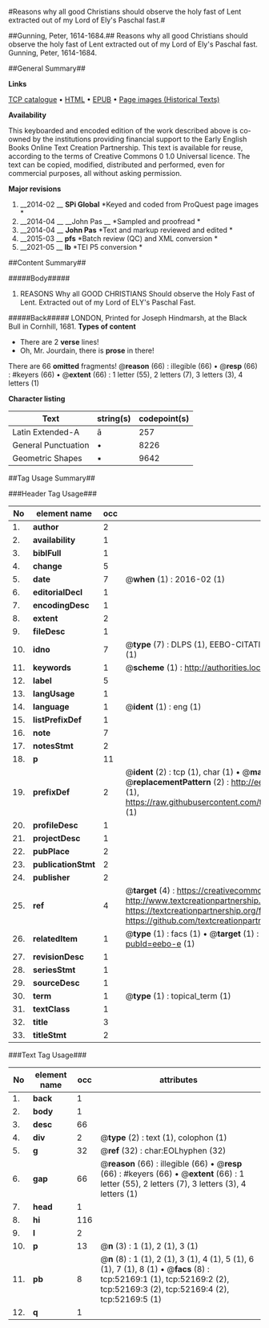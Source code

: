 #Reasons why all good Christians should observe the holy fast of Lent extracted out of my Lord of Ely's Paschal fast.#

##Gunning, Peter, 1614-1684.##
Reasons why all good Christians should observe the holy fast of Lent extracted out of my Lord of Ely's Paschal fast.
Gunning, Peter, 1614-1684.

##General Summary##

**Links**

[TCP catalogue](http://www.ota.ox.ac.uk/tcp/)  • 
[HTML](http://tei.it.ox.ac.uk/tcp/Texts-HTML/free/A42/A42332.html)  • 
[EPUB](http://tei.it.ox.ac.uk/tcp/Texts-EPUB/free/A42/A42332.epub) • 
[Page images (Historical Texts)](https://historicaltexts.jisc.ac.uk/eebo-11998227e)

**Availability**

This keyboarded and encoded edition of the work described above is co-owned by the
    institutions providing financial support to the Early English Books Online Text Creation
    Partnership. This text is available for reuse, according to the terms of  Creative Commons 0 1.0 Universal
    licence. The text can be copied, modified, distributed and performed, even for commercial
    purposes, all without asking permission.

**Major revisions**

1. __2014-02 __ __SPi Global__ *Keyed and coded from ProQuest page images *
1. __2014-04 __ __John Pas __ *Sampled and proofread *
1. __2014-04 __ __John Pas__ *Text and markup reviewed and edited *
1. __2015-03 __ __pfs__ *Batch review (QC) and XML conversion *
1. __2021-05 __ __lb__ *TEI P5 conversion *

##Content Summary##

#####Body#####

1. REASONS Why all GOOD CHRISTIANS Should observe the Holy Fast of Lent. Extracted out of my Lord of ELY's Paschal Fast.

#####Back#####
LONDON, Printed for Joseph Hindmarsh, at the Black Bull in Cornhill, 1681.
**Types of content**

  * There are 2 **verse** lines!
  * Oh, Mr. Jourdain, there is **prose** in there!

There are 66 **omitted** fragments! 
 @__reason__ (66) : illegible (66)  •  @__resp__ (66) : #keyers (66)  •  @__extent__ (66) : 1 letter (55), 2 letters (7), 3 letters (3), 4 letters (1)

**Character listing**


|Text|string(s)|codepoint(s)|
|---|---|---|
|Latin Extended-A|ā|257|
|General Punctuation|•|8226|
|Geometric Shapes|▪|9642|

##Tag Usage Summary##

###Header Tag Usage###

|No|element name|occ|attributes|
|---|---|---|---|
|1.|__author__|2||
|2.|__availability__|1||
|3.|__biblFull__|1||
|4.|__change__|5||
|5.|__date__|7| @__when__ (1) : 2016-02 (1)|
|6.|__editorialDecl__|1||
|7.|__encodingDesc__|1||
|8.|__extent__|2||
|9.|__fileDesc__|1||
|10.|__idno__|7| @__type__ (7) : DLPS (1), EEBO-CITATION (1), VID (1), EEBO-PROQUEST (1), STC (2), OCLC (1)|
|11.|__keywords__|1| @__scheme__ (1) : http://authorities.loc.gov/ (1)|
|12.|__label__|5||
|13.|__langUsage__|1||
|14.|__language__|1| @__ident__ (1) : eng (1)|
|15.|__listPrefixDef__|1||
|16.|__note__|7||
|17.|__notesStmt__|2||
|18.|__p__|11||
|19.|__prefixDef__|2| @__ident__ (2) : tcp (1), char (1)  •  @__matchPattern__ (2) : ([0-9\-]+):([0-9IVX]+) (1), (.+) (1)  •  @__replacementPattern__ (2) : http://eebo.chadwyck.com/downloadtiff?vid=$1&page=$2 (1), https://raw.githubusercontent.com/textcreationpartnership/Texts/master/tcpchars.xml#$1 (1)|
|20.|__profileDesc__|1||
|21.|__projectDesc__|1||
|22.|__pubPlace__|2||
|23.|__publicationStmt__|2||
|24.|__publisher__|2||
|25.|__ref__|4| @__target__ (4) : https://creativecommons.org/publicdomain/zero/1.0/ (1), http://www.textcreationpartnership.org/docs/. (1), https://textcreationpartnership.org/faq/#faq05 (1), https://github.com/textcreationpartnership (1)|
|26.|__relatedItem__|1| @__type__ (1) : facs (1)  •  @__target__ (1) : https://data.historicaltexts.jisc.ac.uk/view?pubId=eebo-e (1)|
|27.|__revisionDesc__|1||
|28.|__seriesStmt__|1||
|29.|__sourceDesc__|1||
|30.|__term__|1| @__type__ (1) : topical_term (1)|
|31.|__textClass__|1||
|32.|__title__|3||
|33.|__titleStmt__|2||


###Text Tag Usage###

|No|element name|occ|attributes|
|---|---|---|---|
|1.|__back__|1||
|2.|__body__|1||
|3.|__desc__|66||
|4.|__div__|2| @__type__ (2) : text (1), colophon (1)|
|5.|__g__|32| @__ref__ (32) : char:EOLhyphen (32)|
|6.|__gap__|66| @__reason__ (66) : illegible (66)  •  @__resp__ (66) : #keyers (66)  •  @__extent__ (66) : 1 letter (55), 2 letters (7), 3 letters (3), 4 letters (1)|
|7.|__head__|1||
|8.|__hi__|116||
|9.|__l__|2||
|10.|__p__|13| @__n__ (3) : 1 (1), 2 (1), 3 (1)|
|11.|__pb__|8| @__n__ (8) : 1 (1), 2 (1), 3 (1), 4 (1), 5 (1), 6 (1), 7 (1), 8 (1)  •  @__facs__ (8) : tcp:52169:1 (1), tcp:52169:2 (2), tcp:52169:3 (2), tcp:52169:4 (2), tcp:52169:5 (1)|
|12.|__q__|1||
